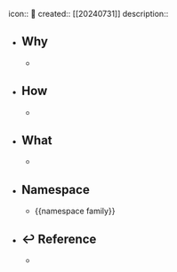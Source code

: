 icon:: 📄
created:: [[20240731]]
description::

- ## Why
  -
- ## How
  -
- ## What
  -
- ## Namespace
  - {{namespace family}}
- ## ↩ Reference
  -